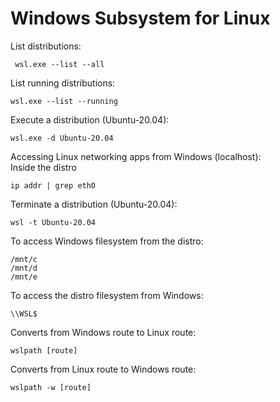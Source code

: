# Windows Subsystem for Linux

List distributions:

```
 wsl.exe --list --all
```

List running distributions:

```
wsl.exe --list --running
```

Execute a distribution (Ubuntu-20.04):

```
wsl.exe -d Ubuntu-20.04
```

Accessing Linux networking apps from Windows (localhost):
<br>
Inside the distro
```
ip addr | grep eth0
```

Terminate a distribution (Ubuntu-20.04):
```
wsl -t Ubuntu-20.04
```


To access Windows filesystem from the distro:

``` 
/mnt/c
/mnt/d
/mnt/e
```

To access the distro filesystem from Windows:
```
\\WSL$
```

Converts from Windows route to Linux route:
```
wslpath [route]
```

Converts from Linux route to Windows route:
```
wslpath -w [route]
```
